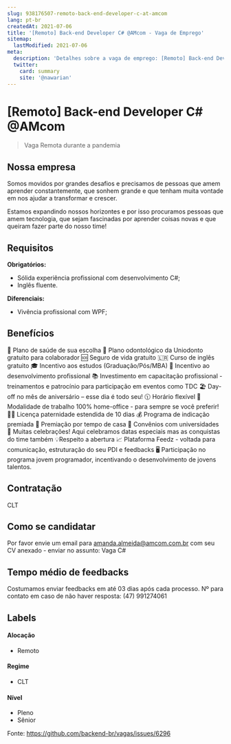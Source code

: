 ```yaml
---
slug: 938176507-remoto-back-end-developer-c-at-amcom
lang: pt-br
createdAt: 2021-07-06
title: '[Remoto] Back-end Developer C# @AMcom - Vaga de Emprego'
sitemap:
  lastModified: 2021-07-06
meta:
  description: 'Detalhes sobre a vaga de emprego: [Remoto] Back-end Developer C# @AMcom'
  twitter:
    card: summary
    site: '@nawarian'
---
```


# [Remoto] Back-end Developer C# @AMcom


> Vaga Remota durante a pandemia

## Nossa empresa
Somos movidos por grandes desafios e precisamos de pessoas que amem aprender constantemente, que sonhem grande e que tenham muita vontade em nos ajudar a transformar e crescer.

Estamos expandindo nossos horizontes e por isso procuramos pessoas que amem tecnologia, que sejam fascinadas por aprender coisas novas e que queiram fazer parte do nosso time!

## Requisitos
**Obrigatórios:**
- Sólida experiência profissional com desenvolvimento C#;
- Inglês fluente.

**Diferenciais:**
- Vivência profissional com WPF;

## Benefícios
🏥 Plano de saúde de sua escolha
🦷 Plano odontológico da Uniodonto gratuito para colaborador
🆘 Seguro de vida gratuito
🇱🇷 Curso de inglês gratuito
🎓 Incentivo aos estudos (Graduação/Pós/MBA) 
🎯 Incentivo ao desenvolvimento profissional 
📚 Investimento em capacitação profissional - treinamentos e patrocínio para participação em eventos como TDC
🏖️ Day-off no mês de aniversário – esse dia é todo seu!
🕦 Horário flexível
🏡 Modalidade de trabalho 100% home-office - para sempre se você preferir!
🧑‍🍼 Licença paternidade estendida de 10 dias
💰 Programa de indicação premiada
🎉 Premiação por tempo de casa 
🏫 Convênios com universidades
🥳 Muitas celebrações! Aqui celebramos datas especiais mas as conquistas do time também
💡Respeito a abertura
📈 Plataforma Feedz - voltada para comunicação, estruturação do seu PDI e feedbacks
🖥️ Participação no programa jovem programador, incentivando o desenvolvimento de jovens talentos.


## Contratação

  CLT

## Como se candidatar

Por favor envie um email para amanda.almeida@amcom.com.br com seu CV anexado - enviar no assunto: Vaga C#

## Tempo médio de feedbacks
Costumamos enviar feedbacks em até 03 dias após cada processo.
Nº para contato em caso de não haver resposta: (47) 991274061

## Labels
<!-- retire os labels que não fazem sentido à vaga -->

#### Alocação
- Remoto

#### Regime
- CLT


#### Nível
- Pleno
- Sênior





Fonte: https://github.com/backend-br/vagas/issues/6296